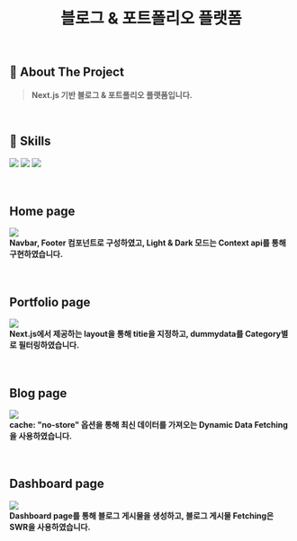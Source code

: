 <div align="center">
  <h1>블로그 & 포트폴리오 플랫폼</h1>
</div>
  <br />
  
  ## 📝 About The Project
> <b>Next.js 기반 블로그 & 포트폴리오 플랫폼입니다.</b>
  <br />
  
  ## 💪 Skills
<img src="https://img.shields.io/badge/next%20js-000000?style=for-the-badge&logo=nextdotjs&logoColor=white"/> <img src="https://img.shields.io/badge/MongoDB-4EA94B?style=for-the-badge&logo=mongodb&logoColor=white"/>
<img src="https://img.shields.io/badge/CSS3-1572B6?style=for-the-badge&logo=css3&logoColor=white"/>
  <br />
  <br />
  <br />
  <h2>Home page</h2>
<div>
  <img src="https://github.com/amh6281/Portfolio-App/assets/83646986/8314fa39-30cb-4d68-b797-dd93052675e7" /><br />
  <b>Navbar, Footer 컴포넌트로 구성하였고, Light & Dark 모드는 Context api를 통해 구현하였습니다.</b>
</div>
<br />
<br />
<h2>Portfolio page</h2>
<div>
  <img src="https://github.com/amh6281/Portfolio-App/assets/83646986/025e0bd7-7ec6-4423-86f8-508a3c3ee5f7" /><br />
  <b>Next.js에서 제공하는 layout을 통해 titie을 지정하고, dummydata를 Category별로 필터링하였습니다.</b>
</div>
<br />
<br />
<h2>Blog page</h2>
<div>
  <img src="https://github.com/amh6281/Portfolio-App/assets/83646986/460aa3b0-6d76-4de3-bf70-6dffd2516caf" /><br />
  <b>cache: "no-store" 옵션을 통해 최신 데이터를 가져오는 Dynamic Data Fetching을 사용하였습니다.</b>
</div>
<br />
<br />
  <h2>Dashboard page</h2>
<div>
  <img src="https://github.com/amh6281/Blog-Portfolio-App/assets/83646986/cb80daac-535d-48c3-8c94-ef88f3756f5f" /><br />
  <b>Dashboard page를 통해 블로그 게시물을 생성하고, 블로그 게시물 Fetching은 SWR을 사용하였습니다.</b>
</div>
<br />
<br />

